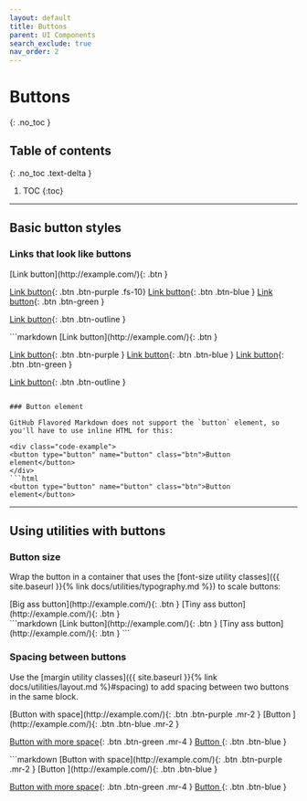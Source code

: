```yaml
---
layout: default
title: Buttons
parent: UI Components
search_exclude: true
nav_order: 2
---
```


# Buttons
{: .no_toc }

## Table of contents
{: .no_toc .text-delta }

1. TOC
{:toc}

---

## Basic button styles

### Links that look like buttons

<div class="code-example" markdown="1">
[Link button](http://example.com/){: .btn }

[Link button](http://example.com/){: .btn .btn-purple .fs-10}
[Link button](http://example.com/){: .btn .btn-blue }
[Link button](http://example.com/){: .btn .btn-green }

[Link button](http://example.com/){: .btn .btn-outline }
</div>
```markdown
[Link button](http://example.com/){: .btn }

[Link button](http://example.com/){: .btn .btn-purple }
[Link button](http://example.com/){: .btn .btn-blue }
[Link button](http://example.com/){: .btn .btn-green }

[Link button](http://example.com/){: .btn .btn-outline }
```

### Button element

GitHub Flavored Markdown does not support the `button` element, so you'll have to use inline HTML for this:

<div class="code-example">
<button type="button" name="button" class="btn">Button element</button>
</div>
```html
<button type="button" name="button" class="btn">Button element</button>
```

---

## Using utilities with buttons

### Button size

Wrap the button in a container that uses the [font-size utility classes]({{ site.baseurl }}{% link docs/utilities/typography.md %}) to scale buttons:

<div class="code-example" markdown="1">
<span class="fs-6">
[Big ass button](http://example.com/){: .btn }
</span>

<span class="fs-3">
[Tiny ass button](http://example.com/){: .btn }
</span>
</div>
```markdown
<span class="fs-8">
[Link button](http://example.com/){: .btn }
</span>

<span class="fs-3">
[Tiny ass button](http://example.com/){: .btn }
</span>
```

### Spacing between buttons

Use the [margin utility classes]({{ site.baseurl }}{% link docs/utilities/layout.md %}#spacing) to add spacing between two buttons in the same block.

<div class="code-example" markdown="1">
[Button with space](http://example.com/){: .btn .btn-purple .mr-2 }
[Button ](http://example.com/){: .btn .btn-blue .mr-2 }

[Button with more space](http://example.com/){: .btn .btn-green .mr-4 }
[Button ](http://example.com/){: .btn .btn-blue }
</div>
```markdown
[Button with space](http://example.com/){: .btn .btn-purple .mr-2 }
[Button ](http://example.com/){: .btn .btn-blue }

[Button with more space](http://example.com/){: .btn .btn-green .mr-4 }
[Button ](http://example.com/){: .btn .btn-blue }
```

